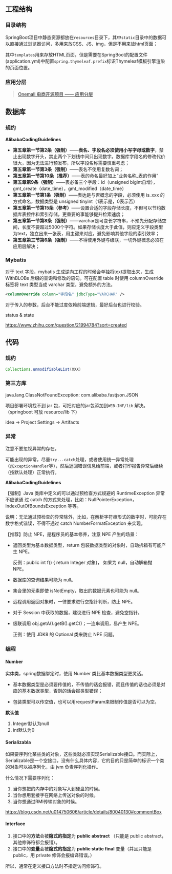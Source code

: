 ## 工程结构

### 目录结构

SpringBoot项目中静态资源都放在`resources`目录下，其中`static`目录中的数据可以直接通过浏览器访问，多用来放CSS、JS、img，但是不用来放html页面；

其中`templates`用来存放HTML页面，但是需要在SpringBoot的配置文件(application.yml)中配置`spring.thymeleaf.prefix`标识Thymeleaf模板引擎渲染的页面位置。

### 应用分层

> [Onemall 电商开源项目 —— 应用分层](http://www.iocoder.cn/Onemall/Application-layer/)

## 数据库

### 规约

**AlibabaCodingGuidelines**

- **第五章第一节第2条（强制）**——**表名、字段名必须使用小写字母或数字**，禁止出现数字开头，禁止两个下划线中间只出现数字。数据库字段名的修改代价很大，因为无法进行预发布，所以字段名称需要慎重考虑；
- **第五章第一节第3条（强制）**——表名不使用复数名词；
- **第五章第一节第10条（推荐）**——表的命名最好加上“业务名称_表的作用”
- **第五章第9条（强制）**——表必备三个字段：id（unsigned bigint自增），gmt_create（date_time），gmt_modified（date_time）
- **第五章第一节第1条（强制）**——表达是与否概念的字段，必须使用 is_xxx 的方式命名，数据类型是 unsigned tinyint（1表示是，0表示否）
- **第五章第一节第15条（参考）**——设置合适的字段存储长度，不但可以节约数据库表控件和索引存储，更重要的事能够提升检索速度；
- **第五章第一节第8条（强制）**——varchar是可变长字符串，不预先分配存储空间，长度不要超过5000个字符。如果存储长度大于此值，则应定义字段类型为text，独立出来一张表，用主键来对应，避免影响其他字段的索引效率；
- **第五章第三节第6条（强制）**——不得使用外键与级联，一切外键概念必须在应用层解决；

### Mybatis

对于 text 字段，mybatis 生成逆向工程的时候会单独将text提取出来，生成 WithBLOBs 后缀的查询和修改的语句。可在配置 table 时使用 columnOverride 标签将 text 类型当成 varchar 类型，避免额外的方法。

```xml
<columnOverride column="字段名" jdbcType="VARCHAR" />
```

对于传入的参数，后台不能过度依赖前端逻辑，最好后台也进行校验。

status & state

https://www.zhihu.com/question/21994784?sort=created

## 代码

### 规约

```java
Collections.unmodifiableList(XXX)
```

### 第三方库

java.lang.ClassNotFoundException: com.alibaba.fastjson.JSON

项目部署环境找不到 jar 包，可把对应的jar包添加到`WEB-INF/lib` 解决。（springboot 可放 resource/lib 下）

idea -> Project Settings -> Artifacts

### 异常

注意不要忽视异常的存在。

可能出现的异常，尽量`try...catch`处理，或者使用统一异常处理（`@ExceptionHandler`等），然后返回错误信息给前端，或者打印报告异常后继续（按默认处理）正常执行。

**AlibabaCodingGuidelines**

【强制】Java 类库中定义的可以通过预检查方式规避的 RuntimeException 异常不应该通 过 catch 的方式来处理，比如：NullPointerException，IndexOutOfBoundsException 等等。 

说明：无法通过预检查的异常除外，比如，在解析字符串形式的数字时，可能存在数字格式错误，不得不通过 catch NumberFormatException 来实现。

【推荐】防止 NPE，是程序员的基本修养，注意 NPE 产生的场景： 

- 返回类型为基本数据类型，return 包装数据类型的对象时，自动拆箱有可能产生 NPE。

   反例：public int f() { return Integer 对象}， 如果为 null，自动解箱抛 NPE。

- 数据库的查询结果可能为 null。 

- 集合里的元素即使 isNotEmpty，取出的数据元素也可能为 null。 

- 远程调用返回对象时，一律要求进行空指针判断，防止 NPE。

-  对于 Session 中获取的数据，建议进行 NPE 检查，避免空指针。 

-  级联调用 obj.getA().getB().getC()；一连串调用，易产生 NPE。 

   正例：使用 JDK8 的 Optional 类来防止 NPE 问题。

### 编程

#### Number

实体类，spring数据绑定时，使用 Number 类比基本数据类型更灵活。

- 基本数据类型是必须要传值的，不传值的话会报错，而且传值的话也必须是对应的基本数据类型，否则的话会报类型错误；

- 包装类型可以传空值，也可以用requestParam来限制传值是否可以为空。

**默认值**

1. Integer默认为null
2. int默认为0

#### Serializabla

如果要序列化某些类的对象，这些类就必须实现Serializable接口。而实际上，Serializable是一个空接口，没有什么具体内容，它的目的只是简单的标识一个类的对象可以被序列化，由 jvm 负责序列化操作。

什么情况下需要序列化：

1. 当你想把的内存中的对象写入到硬盘的时候。
2. 当你想用套接字在网络上传送对象的时候。
3. 当你想通过RMI传输对象的时候。 

https://blog.csdn.net/u014750606/article/details/80040130#commentBox

#### Interface

1. 接口中的**方法**会被**隐式的指定**为  **public abstract** （只能是 public abstract，其他修饰符都会报错）。
2. 接口中的**变量**会被**隐式的指定**为  **public static final**   变量（并且只能是 public，用 private 修饰会报编译错误。）

所以，通常在定义接口方法时不指定访问修饰符。